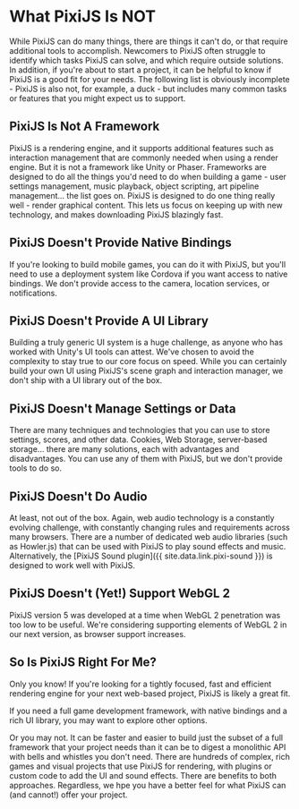 # What PixiJS Is NOT

While PixiJS can do many things, there are things it can't do, or that require additional tools to accomplish.  Newcomers to PixiJS often struggle to identify which tasks PixiJS can solve, and which require outside solutions.  In addition, if you're about to start a project, it can be helpful to know if PixiJS is a good fit for your needs.  The following list is obviously incomplete - PixiJS is also not, for example, a duck - but includes many common tasks or features that you might expect us to support.

## PixiJS Is Not A Framework

PixiJS is a rendering engine, and it supports additional features such as interaction management that are commonly needed when using a render engine.  But it is not a framework like Unity or Phaser.  Frameworks are designed to do all the things you'd need to do when building a game - user settings management, music playback, object scripting, art pipeline management... the list goes on.  PixiJS is designed to do one thing really well - render graphical content.  This lets us focus on keeping up with new technology, and makes downloading PixiJS blazingly fast.

## PixiJS Doesn't Provide Native Bindings

If you're looking to build mobile games, you can do it with PixiJS, but you'll need to use a deployment system like Cordova if you want access to native bindings.  We don't provide access to the camera, location services, or notifications.

## PixiJS Doesn't Provide A UI Library

Building a truly generic UI system is a huge challenge, as anyone who has worked with Unity's UI tools can attest.  We've chosen to avoid the complexity to stay true to our core focus on speed.  While you can certainly build your own UI using PixiJS's scene graph and interaction manager, we don't ship with a UI library out of the box.

## PixiJS Doesn't Manage Settings or Data

There are many techniques and technologies that you can use to store settings, scores, and other data.  Cookies, Web Storage, server-based storage... there are many solutions, each with advantages and disadvantages.  You can use any of them with PixiJS, but we don't provide tools to do so.

## PixiJS Doesn't Do Audio

At least, not out of the box.  Again, web audio technology is a constantly evolving challenge, with constantly changing rules and requirements across many browsers.  There are a number of dedicated web audio libraries (such as Howler.js) that can be used with PixiJS to play sound effects and music.  Alternatively, the [PixiJS Sound plugin]({{ site.data.link.pixi-sound }}) is designed to work well with PixiJS.

## PixiJS Doesn't (Yet!) Support WebGL 2

PixiJS version 5 was developed at a time when WebGL 2 penetration was too low to be useful.  We're considering supporting elements of WebGL 2 in our next version, as browser support increases.

## So Is PixiJS Right For Me?

Only you know!  If you're looking for a tightly focused, fast and efficient rendering engine for your next web-based project, PixiJS is likely a great fit.

If you need a full game development framework, with native bindings and a rich UI library, you may want to explore other options.  

Or you may not.  It can be faster and easier to build just the subset of a full framework that your project needs than it can be to digest a monolithic API with bells and whistles you don't need.  There are hundreds of complex, rich games and visual projects that use PixiJS for rendering, with plugins or custom code to add the UI and sound effects.  There are benefits to both approaches.  Regardless, we hpe you have a better feel for what PixiJS can (and cannot!) offer your project.